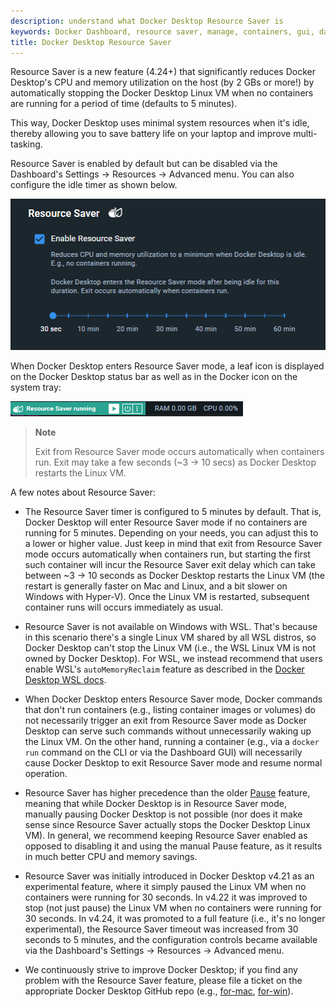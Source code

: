 ```yaml
---
description: understand what Docker Desktop Resource Saver is
keywords: Docker Dashboard, resource saver, manage, containers, gui, dashboard, user manual
title: Docker Desktop Resource Saver
---
```


Resource Saver is a new feature (4.24+) that significantly reduces Docker
Desktop's CPU and memory utilization on the host (by 2 GBs or more!) by
automatically stopping the Docker Desktop Linux VM when no containers are
running for a period of time (defaults to 5 minutes).

This way, Docker Desktop uses minimal system resources when it's idle, thereby
allowing you to save battery life on your laptop and improve multi-tasking.

Resource Saver is enabled by default but can be disabled via the Dashboard's
Settings -> Resources -> Advanced menu. You can also configure the idle
timer as shown below.

![Resource Saver Settings](../images/resource-saver-settings.png)

When Docker Desktop enters Resource Saver mode, a leaf icon is displayed on the
Docker Desktop status bar as well as in the Docker icon on the system tray:

![Resource Saver Status Bar](../images/resource-saver-status-bar.png)

>**Note**
>
> Exit from Resource Saver mode occurs automatically when containers run. Exit
> may take a few seconds (~3 -> 10 secs) as Docker Desktop restarts the Linux VM.

A few notes about Resource Saver:

* The Resource Saver timer is configured to 5 minutes by default. That is,
  Docker Desktop will enter Resource Saver mode if no containers are running for
  5 minutes. Depending on your needs, you can adjust this to a lower or higher
  value. Just keep in mind that exit from Resource Saver mode occurs
  automatically when containers run, but starting the first such container will
  incur the Resource Saver exit delay which can take between ~3 -> 10 seconds as
  Docker Desktop restarts the Linux VM (the restart is generally faster on Mac
  and Linux, and a bit slower on Windows with Hyper-V). Once the Linux VM is
  restarted, subsequent container runs will occurs immediately as usual.

* Resource Saver is not available on Windows with WSL. That's because in this
  scenario there's a single Linux VM shared by all WSL distros, so Docker
  Desktop can't stop the Linux VM (i.e., the WSL Linux VM is not owned by
  Docker Desktop). For WSL, we instead recommend that users enable WSL's
  `autoMemoryReclaim` feature as described in the [Docker Desktop WSL docs](../wsl/_index.md).

* When Docker Desktop enters Resource Saver mode, Docker commands that don't run
  containers (e.g., listing container images or volumes) do not necessarily
  trigger an exit from Resource Saver mode as Docker Desktop can serve such
  commands without unnecessarily waking up the Linux VM. On the other hand,
  running a container (e.g., via a `docker run` command on the CLI or via the
  Dashboard GUI) will necessarily cause Docker Desktop to exit Resource Saver
  mode and resume normal operation.

* Resource Saver has higher precedence than the older [Pause](pause.md) feature,
  meaning that while Docker Desktop is in Resource Saver mode, manually pausing
  Docker Desktop is not possible (nor does it make sense since Resource Saver
  actually stops the Docker Desktop Linux VM). In general, we recommend keeping
  Resource Saver enabled as opposed to disabling it and using the manual Pause
  feature, as it results in much better CPU and memory savings.

* Resource Saver was initially introduced in Docker Desktop v4.21 as an
  experimental feature, where it simply paused the Linux VM when no containers
  were running for 30 seconds. In v4.22 it was improved to stop (not just pause)
  the Linux VM when no containers were running for 30 seconds. In v4.24, it was
  promoted to a full feature (i.e., it's no longer experimental), the Resource
  Saver timeout was increased from 30 seconds to 5 minutes, and the
  configuration controls became available via the Dashboard's Settings -> Resources -> Advanced menu.

* We continuously strive to improve Docker Desktop; if you find any problem with
  the Resource Saver feature, please file a ticket on the appropriate Docker
  Desktop GitHub repo (e.g., [for-mac](https://github.com/docker/for-mac),
  [for-win](https://github.com/docker/for-win)).
